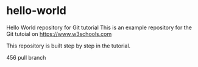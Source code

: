 

# hello-world
Hello World repository for Git tutorial
This is an example repository for the Git tutoial on https://www.w3schools.com

This repository is built step by step in the tutorial.

456
pull
branch
